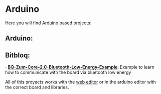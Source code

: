 # Arduino

Here you will find Arduino based projects:

## Arduino:

## Bitbloq:
**· [BQ-Zum-Core-2.0-Bluetooth-Low-Energy-Example](https://github.com/Jkutkut/BQ-Zum-Core-2.0-Bluetooth-Low-Energy-Example)**: Example to learn how to communicate with the board via bluetooth low energy

All of this proyects works with the [web editor](https://bitbloq.bq.com/) or in the arduino editor with the correct board and libraries.
